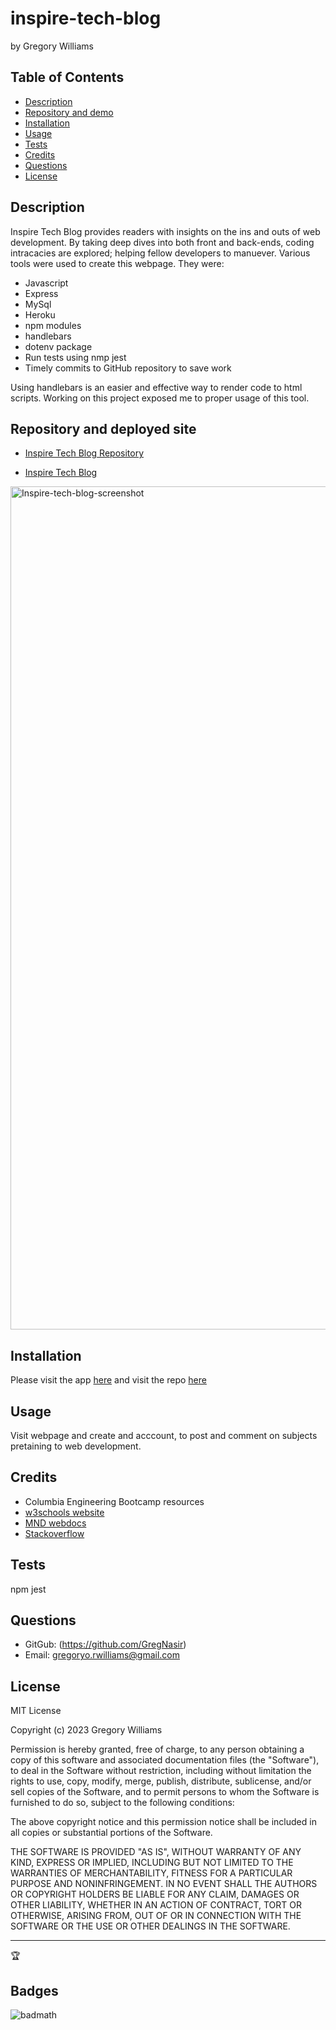 # inspire-tech-blog
by Gregory Williams

## Table of Contents
* [Description](#description)
* [Repository and demo](#repositoryanddemo)
* [Installation](#installation)
* [Usage](#usage)
* [Tests](#tests)
* [Credits](#credits)
* [Questions](#questions)
* [License](#license)

## Description

Inspire Tech Blog provides readers with insights on the ins and outs of web development. By taking deep dives into both front and back-ends, coding intracacies are explored; helping fellow developers to manuever. Various tools were used to create this webpage. They were:

* Javascript 
* Express
* MySql
* Heroku
* npm modules
* handlebars
* dotenv package
* Run tests using nmp jest
* Timely commits to GitHub repository to save work

Using handlebars is an easier and effective way to render code to html scripts. Working on this project exposed me to proper usage of this tool.

## Repository and deployed site
* <a href="https://github.com/GregNasir/inspire-tech-blog">Inspire Tech Blog Repository</a>
  
* <a href="https://inspire-tech-blog-9d94a91a774d.herokuapp.com/">Inspire Tech Blog</a>

<img width="1349" alt="Inspire-tech-blog-screenshot" src="https://github.com/GregNasir/inspire-tech-blog/assets/63434657/ba242344-e400-4bb8-9a05-0aabf3362c04">




## Installation

Please visit the app [here](https://productivity-pal-a83731041d87.herokuapp.com/) and visit the repo [here](https://github.com/GregNasir/productivity-pal)

## Usage

Visit webpage and create and acccount, to post and comment on subjects pretaining to web development.

## Credits

* Columbia Engineering Bootcamp resources
* <a href="https://www.w3schools.com/">w3schools website</a>
* <a href="https://developer.mozilla.org/en-US/">MND webdocs</a>
* <a href="https://stackoverflow.com">Stackoverflow</a>

## Tests

npm jest

## Questions

* GitGub: (https://github.com/GregNasir)
* Email: gregoryo.rwilliams@gmail.com

## License

MIT License

Copyright (c) 2023 Gregory Williams

Permission is hereby granted, free of charge, to any person obtaining a copy
of this software and associated documentation files (the "Software"), to deal
in the Software without restriction, including without limitation the rights
to use, copy, modify, merge, publish, distribute, sublicense, and/or sell
copies of the Software, and to permit persons to whom the Software is
furnished to do so, subject to the following conditions:

The above copyright notice and this permission notice shall be included in all
copies or substantial portions of the Software.

THE SOFTWARE IS PROVIDED "AS IS", WITHOUT WARRANTY OF ANY KIND, EXPRESS OR
IMPLIED, INCLUDING BUT NOT LIMITED TO THE WARRANTIES OF MERCHANTABILITY,
FITNESS FOR A PARTICULAR PURPOSE AND NONINFRINGEMENT. IN NO EVENT SHALL THE
AUTHORS OR COPYRIGHT HOLDERS BE LIABLE FOR ANY CLAIM, DAMAGES OR OTHER
LIABILITY, WHETHER IN AN ACTION OF CONTRACT, TORT OR OTHERWISE, ARISING FROM,
OUT OF OR IN CONNECTION WITH THE SOFTWARE OR THE USE OR OTHER DEALINGS IN THE
SOFTWARE.

---

🏆

## Badges

![badmath](https://img.shields.io/github/languages/top/lernantino/badmath)

